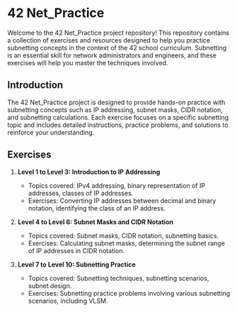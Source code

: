 # 42 Net_Practice

Welcome to the 42 Net_Practice project repository! This repository contains a collection of exercises and resources designed to help you practice subnetting concepts in the context of the 42 school curriculum. Subnetting is an essential skill for network administrators and engineers, and these exercises will help you master the techniques involved.

## Introduction

The 42 Net_Practice project is designed to provide hands-on practice with subnetting concepts such as IP addressing, subnet masks, CIDR notation, and subnetting calculations. Each exercise focuses on a specific subnetting topic and includes detailed instructions, practice problems, and solutions to reinforce your understanding.

## Exercises

1. **Level 1 to Level 3: Introduction to IP Addressing**
   - Topics covered: IPv4 addressing, binary representation of IP addresses, classes of IP addresses.
   - Exercises: Converting IP addresses between decimal and binary notation, identifying the class of an IP address.

2. **Level 4 to Level 6: Subnet Masks and CIDR Notation**
   - Topics covered: Subnet masks, CIDR notation, subnetting basics.
   - Exercises: Calculating subnet masks, determining the subnet range of IP addresses in CIDR notation.

3. **Level 7 to Level 10: Subnetting Practice**
   - Topics covered: Subnetting techniques, subnetting scenarios, subnet design.
   - Exercises: Subnetting practice problems involving various subnetting scenarios, including VLSM.
